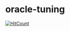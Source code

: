 # oracle-tuning
[![HitCount](http://hits.dwyl.com/summerbreezee/oracle-tuning.svg)](http://hits.dwyl.com/summerbreezee/oracle-tuning)
